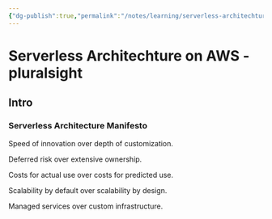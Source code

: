 ```yaml
---
{"dg-publish":true,"permalink":"/notes/learning/serverless-architechture-on-aws-pluralsight/"}
---
```


# Serverless Architechture on AWS - pluralsight

## Intro

### Serverless Architecture Manifesto

Speed of innovation over depth of customization.

Deferred risk over extensive ownership.

Costs for actual use over costs for predicted use.

Scalability by default over scalability by design.

Managed services over custom infrastructure.



